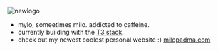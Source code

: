 ![newlogo](https://user-images.githubusercontent.com/48256865/193396320-ca0025d2-0113-43b1-9a64-d4da6aeb965b.png)

- mylo, someetimes milo. addicted to caffeine. 
- currently building with the [T3 stack](https://init.tips/). 
- check out my newest coolest personal website :) [milopadma.com](https://milopadma.com/)


<!---
Milopadma/Milopadma is a ✨ special ✨ repository because its `README.md` (this file) appears on your GitHub profile.
You can click the Preview link to take a look at your changes.
--->

